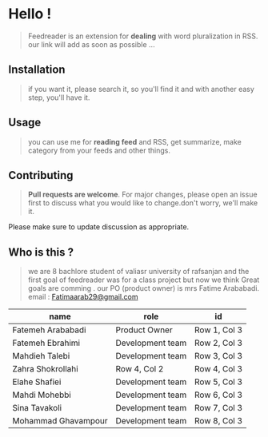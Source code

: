 
# Hello !

>Feedreader is an extension for **dealing** with word pluralization in RSS.
our link will add as soon as possible ...

## Installation
>if you want it, please search it, so you'll find it and with another easy step, you'll have it.

## Usage

>you can use me for **reading feed** and RSS, get summarize, make category from your feeds and other things.

## Contributing

>**Pull requests are welcome**. For major changes, please open an issue first
to discuss what you would like to change.don't worry, we'll make it.

Please make sure to update discussion as appropriate.

## Who is this ?


>we are 8 bachlore student of valiasr university of rafsanjan and the first goal of feedreader was for a class project but now we think Great goals are comming .
our PO (product owner) is mrs Fatime Arababadi.
email : Fatimaarab29@gmail.com


| name | role | id |
| -------- | -------- | -------- |
| Fatemeh Arababadi |Product Owner| Row 1, Col 3 |
| Fatemeh Ebrahimi |Development team| Row 2, Col 3 |
| Mahdieh Talebi | Development team| Row 3, Col 3 |
| Zahra Shokrollahi | Row 4, Col 2 | Row 4, Col 3 |
| Elahe Shafiei | Development team | Row 5, Col 3 |
| Mahdi Mohebbi | Development team| Row 6, Col 3 |
| Sina Tavakoli | Development team| Row 7, Col 3 |
| Mohammad Ghavampour | Development team | Row 8, Col 3 |
